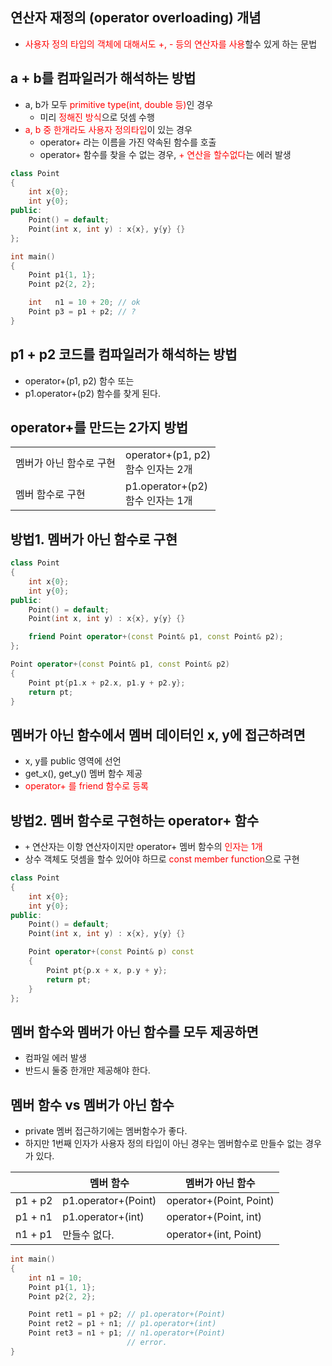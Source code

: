 <style>
r { color: Red }
o { color: Orange }
g { color: Green }
</style>

## 연산자 재정의 (operator overloading) 개념
- <r>사용자 정의 타입의 객체에 대해서도 +, - 등의 연산자를 사용</r>할수 있게 하는 문법

## a + b를 컴파일러가 해석하는 방법
- a, b가 모두 <r>primitive  type(int, double 등)</r>인 경우
  - 미리 <r>정해진 방식</r>으로 덧셈 수행
- <r>a, b 중 한개라도 사용자 정의타입</r>이 있는 경우
  - operator+ 라는 이름을 가진 약속된 함수를 호출
  - operator+ 함수를 찾을 수 없는 경우, <r>+ 연산을 할수없다</r>는 에러 발생

```c++
class Point
{
	int x{0};
	int y{0};
public:
	Point() = default;
	Point(int x, int y) : x{x}, y{y} {}
};

int main()
{
	Point p1{1, 1};
	Point p2{2, 2};

	int   n1 = 10 + 20;	// ok
	Point p3 = p1 + p2;	// ?
}
```

## p1 + p2 코드를 컴파일러가 해석하는 방법
- operator+(p1, p2) 함수 또는
- p1.operator+(p2) 함수를 찾게 된다.

## operator+를 만드는 2가지 방법
|||
|--|--|
|멤버가 아닌 함수로 구현| operator+(p1, p2)<br>함수 인자는 2개|
|멤버 함수로 구현| p1.operator+(p2)<br>함수 인자는 1개|


## 방법1. 멤버가 아닌 함수로 구현
```c++
class Point
{
	int x{0};
	int y{0};
public:
	Point() = default;
	Point(int x, int y) : x{x}, y{y} {}

	friend Point operator+(const Point& p1, const Point& p2);
};

Point operator+(const Point& p1, const Point& p2)
{
	Point pt{p1.x + p2.x, p1.y + p2.y};
	return pt;
}
```
## 멤버가 아닌 함수에서 멤버 데이터인 x, y에 접근하려면
- x, y를 public 영역에 선언
- get_x(), get_y() 멤버 함수 제공
- <r>operator+ 를 friend 함수로 등록</r>

## 방법2. 멤버 함수로 구현하는 operator+ 함수
- `+` 연산자는 이항 연산자이지만 operator+ 멤버 함수의 <r>인자는 1개</r>
- 상수 객체도 덧셈을 할수 있어야 하므로 <r>const member function</r>으로 구현

```c++
class Point
{
	int x{0};
	int y{0};
public:
	Point() = default;
	Point(int x, int y) : x{x}, y{y} {}

	Point operator+(const Point& p) const
	{
		Point pt{p.x + x, p.y + y};
		return pt;
	}
};
```

## 멤버 함수와 멤버가 아닌 함수를 모두 제공하면 
- 컴파일 에러 발생
- 반드시 둘중 한개만 제공해야 한다.

## 멤버 함수 vs 멤버가 아닌 함수
- private 멤버 접근하기에는 멤버함수가 좋다.
- 하지만 1번째 인자가 사용자 정의 타입이 아닌 경우는 멤버함수로 만들수 없는 경우가 있다.

||멤버 함수|멤버가 아닌 함수|
|--|--|--|
|p1 + p2|p1.operator+(Point)|operator+(Point, Point)|
|p1 + n1|p1.operator+(int)|operator+(Point, int)|
|n1 + p1|만들수 없다.|operator+(int, Point)|

```c++
int main()
{
	int n1 = 10;
	Point p1{1, 1};
	Point p2{2, 2};

	Point ret1 = p1 + p2; // p1.operator+(Point) 
	Point ret2 = p1 + n1; // p1.operator+(int) 
	Point ret3 = n1 + p1; // n1.operator+(Point)
						  // error. 
}
```